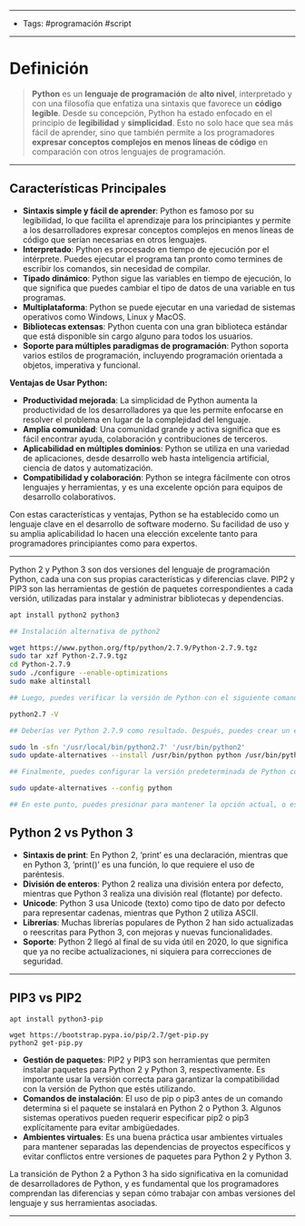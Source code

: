 ---------
- Tags: #programación #script 
--------
# Definición

> **Python** es un **lenguaje de programación** de **alto nivel**, interpretado y con una filosofía que enfatiza una sintaxis que favorece un **código legible**. Desde su concepción, Python ha estado enfocado en el principio de **legibilidad** y **simplicidad**. Esto no solo hace que sea más fácil de aprender, sino que también permite a los programadores **expresar conceptos complejos en menos líneas de código** en comparación con otros lenguajes de programación.

-------
## Características Principales

- **Sintaxis simple y fácil de aprender**: Python es famoso por su legibilidad, lo que facilita el aprendizaje para los principiantes y permite a los desarrolladores expresar conceptos complejos en menos líneas de código que serían necesarias en otros lenguajes.
- **Interpretado**: Python es procesado en tiempo de ejecución por el intérprete. Puedes ejecutar el programa tan pronto como termines de escribir los comandos, sin necesidad de compilar.
- **Tipado dinámico**: Python sigue las variables en tiempo de ejecución, lo que significa que puedes cambiar el tipo de datos de una variable en tus programas.
- **Multiplataforma**: Python se puede ejecutar en una variedad de sistemas operativos como Windows, Linux y MacOS.
- **Bibliotecas extensas**: Python cuenta con una gran biblioteca estándar que está disponible sin cargo alguno para todos los usuarios.
- **Soporte para múltiples paradigmas de programación**: Python soporta varios estilos de programación, incluyendo programación orientada a objetos, imperativa y funcional.

**Ventajas de Usar Python:**

- **Productividad mejorada**: La simplicidad de Python aumenta la productividad de los desarrolladores ya que les permite enfocarse en resolver el problema en lugar de la complejidad del lenguaje.
- **Amplia comunidad**: Una comunidad grande y activa significa que es fácil encontrar ayuda, colaboración y contribuciones de terceros.
- **Aplicabilidad en múltiples dominios**: Python se utiliza en una variedad de aplicaciones, desde desarrollo web hasta inteligencia artificial, ciencia de datos y automatización.
- **Compatibilidad y colaboración**: Python se integra fácilmente con otros lenguajes y herramientas, y es una excelente opción para equipos de desarrollo colaborativos.

Con estas características y ventajas, Python se ha establecido como un lenguaje clave en el desarrollo de software moderno. Su facilidad de uso y su amplia aplicabilidad lo hacen una elección excelente tanto para programadores principiantes como para expertos.

-----------

Python 2 y Python 3 son dos versiones del lenguaje de programación Python, cada una con sus propias características y diferencias clave. PIP2 y PIP3 son las herramientas de gestión de paquetes correspondientes a cada versión, utilizadas para instalar y administrar bibliotecas y dependencias.

```bash
apt install python2 python3

## Instalación alternativa de python2

wget https://www.python.org/ftp/python/2.7.9/Python-2.7.9.tgz 
sudo tar xzf Python-2.7.9.tgz 
cd Python-2.7.9 
sudo ./configure --enable-optimizations 
sudo make altinstall

## Luego, puedes verificar la versión de Python con el siguiente comando: 

python2.7 -V 

## Deberías ver Python 2.7.9 como resultado. Después, puedes crear un enlace simbólico a python2.7 en /usr/bin y configurar las alternativas de Python con estos comandos: 

sudo ln -sfn '/usr/local/bin/python2.7' '/usr/bin/python2' 
sudo update-alternatives --install /usr/bin/python python /usr/bin/python2 1 

## Finalmente, puedes configurar la versión predeterminada de Python con el siguiente comando: 

sudo update-alternatives --config python 

## En este punto, puedes presionar para mantener la opción actual, o escribir el número de la selección que prefieras.

```
## Python 2 vs Python 3

- **Sintaxis de print**: En Python 2, ‘print’ es una declaración, mientras que en Python 3, ‘print()’ es una función, lo que requiere el uso de paréntesis.
- **División de enteros**: Python 2 realiza una división entera por defecto, mientras que Python 3 realiza una división real (flotante) por defecto.
- **Unicode**: Python 3 usa Unicode (texto) como tipo de dato por defecto para representar cadenas, mientras que Python 2 utiliza ASCII.
- **Librerías**: Muchas librerías populares de Python 2 han sido actualizadas o reescritas para Python 3, con mejoras y nuevas funcionalidades.
- **Soporte**: Python 2 llegó al final de su vida útil en 2020, lo que significa que ya no recibe actualizaciones, ni siquiera para correcciones de seguridad.
------
## PIP3 vs PIP2

```
apt install python3-pip
```

```
wget https://bootstrap.pypa.io/pip/2.7/get-pip.py
python2 get-pip.py
```

- **Gestión de paquetes**: PIP2 y PIP3 son herramientas que permiten instalar paquetes para Python 2 y Python 3, respectivamente. Es importante usar la versión correcta para garantizar la compatibilidad con la versión de Python que estés utilizando.
- **Comandos de instalación**: El uso de pip o pip3 antes de un comando determina si el paquete se instalará en Python 2 o Python 3. Algunos sistemas operativos pueden requerir especificar pip2 o pip3 explícitamente para evitar ambigüedades.
- **Ambientes virtuales**: Es una buena práctica usar ambientes virtuales para mantener separadas las dependencias de proyectos específicos y evitar conflictos entre versiones de paquetes para Python 2 y Python 3.

La transición de Python 2 a Python 3 ha sido significativa en la comunidad de desarrolladores de Python, y es fundamental que los programadores comprendan las diferencias y sepan cómo trabajar con ambas versiones del lenguaje y sus herramientas asociadas.

------------
